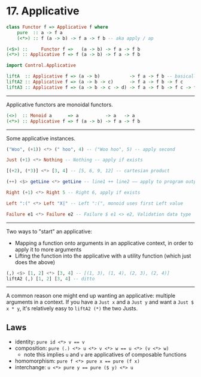 # 17. Applicative

```hs
class Functor f => Applicative f where
    pure  :: a -> f a
    (<*>) :: f (a -> b) -> f a -> f b -- aka apply / ap
```

```hs
(<$>) ::     Functor f =>   (a -> b) -> f a -> f b
(<*>) :: Applicative f => f (a -> b) -> f a -> f b
```

```hs
import Control.Applicative

liftA  :: Applicative f => (a -> b)           -> f a -> f b -- basically fmap
liftA2 :: Applicative f => (a -> b -> c)      -> f a -> f b -> f c
liftA3 :: Applicative f => (a -> b -> c -> d) -> f a -> f b -> f c -> f d
```

---

Applicative functors are monoidal functors.

```hs
(<>)  :: Monoid a      => a          -> a   -> a
(<*>) :: Applicative f => f (a -> b) -> f a -> f b
```

---

Some applicative instances.

```hs
("Woo", (+1)) <*> (" hoo", 4) -- ("Woo hoo", 5) -- apply second

Just (+1) <*> Nothing -- Nothing -- apply if exists

[(+2), (*3)] <*> [3, 4] -- [5, 6, 9, 12] -- cartesian product

(++) <$> getLine <*> getLine -- line1 ++ line2 –– apply to program outputs

Right (+1) <*> Right 5 -- Right 6, apply if exists

Left ":(" <*> Left "X|" -- Left ":(", monoid uses first Left value

Failure e1 <*> Failure e2 -- Failure $ e1 <> e2, Validation data type
```

---

Two ways to "start" an applicative:

- Mapping a function onto arguments in an applicative context, in order to apply it to more arguments
- Lifting the function into the applicative with a utility function (which just does the above)

```hs
(,) <$> [1, 2] <*> [3, 4] -- [(1, 3), (1, 4), (2, 3), (2, 4)]
liftA2 (,) [1, 2] [3, 4] -- ditto
```

---

A common reason one might end up wanting an applicative: multiple arguments in a context. If you have a `Just x` and a `Just y` and want a `Just $ x * y`, it's relatively easy to `liftA2 (*)` the two Justs.

## Laws

- identity: `pure id <*> v == v`
- composition: `pure (.) <*> u <*> v <*> w == u <*> (v <*> w)`
    - note this implies `u` and `v` are applicatives of composable functions
- homomorphism: `pure f <*> pure x == pure (f x)`
- interchange: `u <*> pure y == pure ($ y) <*> u`
